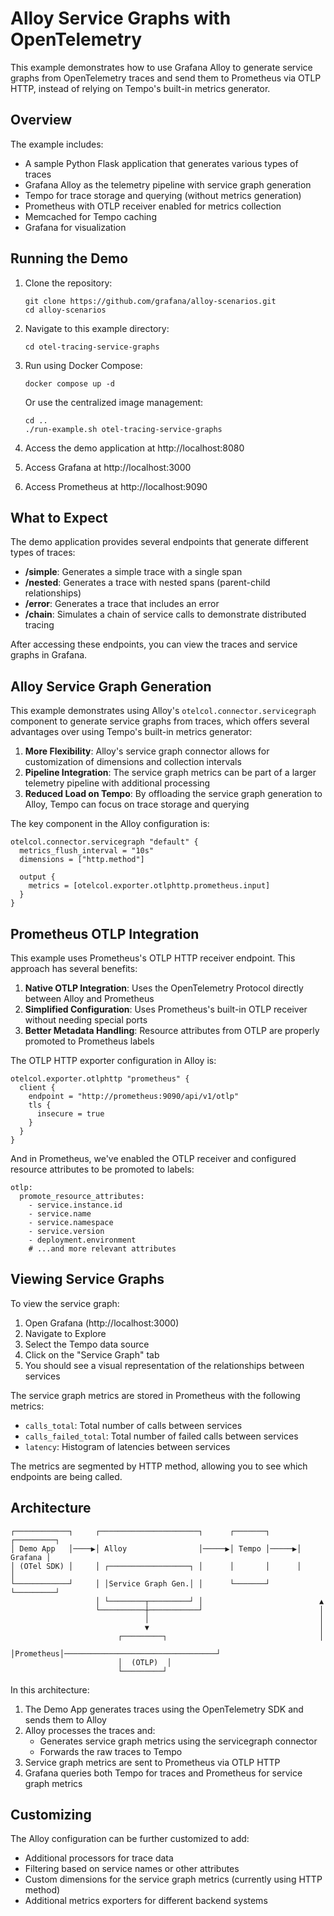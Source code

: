# Alloy Service Graphs with OpenTelemetry

This example demonstrates how to use Grafana Alloy to generate service graphs from OpenTelemetry traces and send them to Prometheus via OTLP HTTP, instead of relying on Tempo's built-in metrics generator.

## Overview

The example includes:

- A sample Python Flask application that generates various types of traces
- Grafana Alloy as the telemetry pipeline with service graph generation
- Tempo for trace storage and querying (without metrics generation)
- Prometheus with OTLP receiver enabled for metrics collection
- Memcached for Tempo caching
- Grafana for visualization

## Running the Demo

1. Clone the repository:
   ```
   git clone https://github.com/grafana/alloy-scenarios.git
   cd alloy-scenarios
   ```

2. Navigate to this example directory:
   ```
   cd otel-tracing-service-graphs
   ```

3. Run using Docker Compose:
   ```
   docker compose up -d
   ```
   
   Or use the centralized image management:
   ```
   cd ..
   ./run-example.sh otel-tracing-service-graphs
   ```

4. Access the demo application at http://localhost:8080
5. Access Grafana at http://localhost:3000
6. Access Prometheus at http://localhost:9090

## What to Expect

The demo application provides several endpoints that generate different types of traces:

- **/simple**: Generates a simple trace with a single span
- **/nested**: Generates a trace with nested spans (parent-child relationships)
- **/error**: Generates a trace that includes an error
- **/chain**: Simulates a chain of service calls to demonstrate distributed tracing

After accessing these endpoints, you can view the traces and service graphs in Grafana.

## Alloy Service Graph Generation

This example demonstrates using Alloy's `otelcol.connector.servicegraph` component to generate service graphs from traces, which offers several advantages over using Tempo's built-in metrics generator:

1. **More Flexibility**: Alloy's service graph connector allows for customization of dimensions and collection intervals
2. **Pipeline Integration**: The service graph metrics can be part of a larger telemetry pipeline with additional processing
3. **Reduced Load on Tempo**: By offloading the service graph generation to Alloy, Tempo can focus on trace storage and querying

The key component in the Alloy configuration is:

```
otelcol.connector.servicegraph "default" {
  metrics_flush_interval = "10s"
  dimensions = ["http.method"]
  
  output {
    metrics = [otelcol.exporter.otlphttp.prometheus.input]
  }
}
```

## Prometheus OTLP Integration

This example uses Prometheus's OTLP HTTP receiver endpoint. This approach has several benefits:

1. **Native OTLP Integration**: Uses the OpenTelemetry Protocol directly between Alloy and Prometheus
2. **Simplified Configuration**: Uses Prometheus's built-in OTLP receiver without needing special ports
3. **Better Metadata Handling**: Resource attributes from OTLP are properly promoted to Prometheus labels

The OTLP HTTP exporter configuration in Alloy is:

```
otelcol.exporter.otlphttp "prometheus" {
  client {
    endpoint = "http://prometheus:9090/api/v1/otlp"
    tls {
      insecure = true
    }
  }
}
```

And in Prometheus, we've enabled the OTLP receiver and configured resource attributes to be promoted to labels:

```
otlp:
  promote_resource_attributes:
    - service.instance.id
    - service.name
    - service.namespace
    - service.version
    - deployment.environment
    # ...and more relevant attributes
```

## Viewing Service Graphs

To view the service graph:

1. Open Grafana (http://localhost:3000)
2. Navigate to Explore
3. Select the Tempo data source
4. Click on the "Service Graph" tab
5. You should see a visual representation of the relationships between services

The service graph metrics are stored in Prometheus with the following metrics:
- `calls_total`: Total number of calls between services
- `calls_failed_total`: Total number of failed calls between services
- `latency`: Histogram of latencies between services

The metrics are segmented by HTTP method, allowing you to see which endpoints are being called.

## Architecture

```
┌────────────┐     ┌──────────────────────┐      ┌───────┐      ┌─────────┐
│ Demo App   │────▶│ Alloy                │─────▶│ Tempo │─────▶│ Grafana │
│ (OTel SDK) │     │ ┌──────────────────┐ │      │       │      │         │
└────────────┘     │ │Service Graph Gen.│ │      └───────┘      └─────────┘
                   │ └────────┬─────────┘ │                          ▲
                   └──────────┼───────────┘                          │
                              │                                      │
                              ▼                                      │
                        ┌─────────┐                                  │
                        │Prometheus│──────────────────────────────────┘
                        │  (OTLP)  │
                        └─────────┘
```

In this architecture:
1. The Demo App generates traces using the OpenTelemetry SDK and sends them to Alloy
2. Alloy processes the traces and:
   - Generates service graph metrics using the servicegraph connector
   - Forwards the raw traces to Tempo
3. Service graph metrics are sent to Prometheus via OTLP HTTP
4. Grafana queries both Tempo for traces and Prometheus for service graph metrics

## Customizing

The Alloy configuration can be further customized to add:
- Additional processors for trace data
- Filtering based on service names or other attributes
- Custom dimensions for the service graph metrics (currently using HTTP method)
- Additional metrics exporters for different backend systems 
